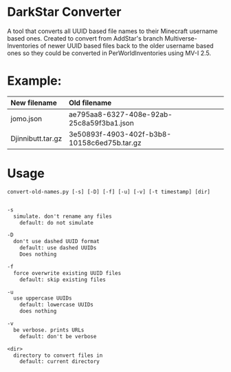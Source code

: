 # DarkStar Converter

A tool that converts all UUID based file names to their Minecraft username based ones.  Created to convert from AddStar's branch Multiverse-Inventories of newer UUID based files back to the older username based ones so they could be converted in PerWorldInventories using MV-I 2.5.
# Example:

| New filename      | Old filename                                |
| :-----------      | :-----------                                |
| jomo.json         | ae795aa8-6327-408e-92ab-25c8a59f3ba1.json   |
| Djinnibutt.tar.gz | 3e50893f-4903-402f-b3b8-10158c6ed75b.tar.gz |

# Usage

`convert-old-names.py [-s] [-D] [-f] [-u] [-v] [-t timestamp] [dir]`

```txt

-s
  simulate. don't rename any files
    default: do not simulate

-D
  don't use dashed UUID format
    default: use dashed UUIDs
    Does nothing

-f
  force overwrite existing UUID files
    default: skip existing files

-u
  use uppercase UUIDs
    default: lowercase UUIDs
    does nothing

-v
  be verbose. prints URLs
    default: don't be verbose

<dir>
  directory to convert files in
    default: current directory
```
